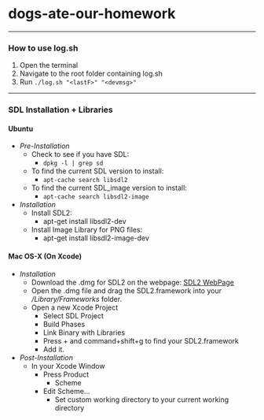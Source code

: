 # dogs-ate-our-homework

---

### How to use log.sh

1. Open the terminal
2. Navigate to the root folder containing log.sh
3. Run `./log.sh "<lastF>" "<devmsg>"`

---

### SDL Installation + Libraries

#### Ubuntu
 - *Pre-Installation*
   - Check to see if you have SDL:
     - `dpkg -l | grep sd` 
   - To find the current SDL version to install:
     - `apt-cache search libsdl2`
   - To find the current SDL_image version to install:
     - `apt-cache search libsdl2-image`
 - *Installation*
   - Install SDL2:
     - apt-get install libsdl2-dev
   - Install Image Library for PNG files:
     - apt-get install libsdl2-image-dev
#### Mac OS-X (On Xcode)
  - *Installation*
    - Download the .dmg for SDL2 on the webpage: [SDL2 WebPage](https://www.libsdl.org/download-2.0.php#source)
    - Open the .dmg file and drag the SDL2.framework into your */Library/Frameworks* folder.
    - Open a new Xcode Project
      - Select SDL Project
      - Build Phases
      - Link Binary with Libraries
      - Press + and command+shift+g to find your SDL2.framework
      - Add it.
  - *Post-Installation*
    - In your Xcode Window
      - Press Product
      	- Scheme
      - Edit Scheme...
        - Set custom working directory to your current working directory
    


    
